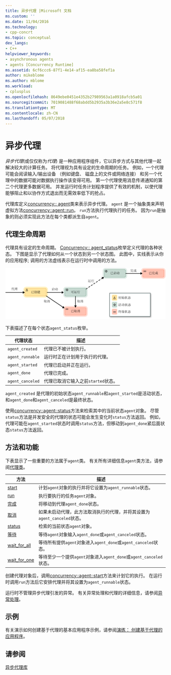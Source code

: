 ```yaml
---
title: 异步代理 |Microsoft 文档
ms.custom: ''
ms.date: 11/04/2016
ms.technology:
- cpp-concrt
ms.topic: conceptual
dev_langs:
- C++
helpviewer_keywords:
- asynchronous agents
- agents [Concurrency Runtime]
ms.assetid: 6cf6ccc6-87f1-4e14-af15-ea8ba58fef1a
author: mikeblome
ms.author: mblome
ms.workload:
- cplusplus
ms.openlocfilehash: 8649ebe0451e4352b27989563a1a0918afcb5a01
ms.sourcegitcommit: 7019081488f68abdd5b2935a3b36e2a5e8c571f8
ms.translationtype: MT
ms.contentlocale: zh-CN
ms.lasthandoff: 05/07/2018
---
```

# <a name="asynchronous-agents"></a>异步代理
*异步代理*(或仅仅称为*代理*) 是一种应用程序组件，它以异步方式与其他代理一起解决较大的计算任务。 将代理视为具有设定的生命周期的任务。 例如，一个代理可能会阅读输入/输出设备 （例如键盘、 磁盘上的文件或网络连接） 和另一个代理中的数据可能对数据执行操作该变得可用。 第一个代理使用消息传递通知的第二个代理更多数据可用。 并发运行时任务计划程序提供了有效的机制，以使代理能够阻止和以协作方式退出而无需效率低下的抢占。  
  

 代理库定义[concurrency:: agent](../../parallel/concrt/reference/agent-class.md)类来表示异步代理。 `agent` 是一个抽象类来声明虚拟方法[concurrency::agent::run](reference/agent-class.md#run)。 `run`方法执行代理执行的任务。 因为`run`是抽象的则必须实现此方法在每个类都派生自`agent`。  
  
## <a name="agent-life-cycle"></a>代理生命周期  
 代理具有设定的生命周期。 [Concurrency:: agent_status](reference/concurrency-namespace-enums.md#agent_status)枚举定义代理的各种状态。 下图是显示了代理如何从一个状态到另一个状态图。 此图中，实线表示从你的应用程序; 调用的方法虚线表示在运行时中调用的方法。  
  
 ![代理状态图](../../parallel/concrt/media/agentstate.png "agentstate")  
  
 下表描述了在每个状态`agent_status`枚举。  
  
|代理状态|描述|  
|-----------------|-----------------|  
|`agent_created`|代理已不被计划执行。|  
|`agent_runnable`|运行时正在计划用于执行的代理。|  
|`agent_started`|代理已启动并正在运行。|  
|`agent_done`|代理已完成。|  
|`agent_canceled`|代理已取消它输入之前`started`状态。|  
  
 `agent_created` 是代理的初始状态`agent_runnable`和`agent_started`是活动状态，和`agent_done`和`agent_canceled`是最终状态。  
  
 使用[concurrency::agent::status](reference/agent-class.md#status)方法来检索其中的当前状态`agent`对象。 尽管`status`方法是并发安全的代理的状态可能会发生变化时`status`方法返回。 例如，代理可能在`agent_started`状态时调用`status`方法，但移动到`agent_done`紧后面状态`status`方法返回。  

  
## <a name="methods-and-features"></a>方法和功能  
 下表显示了一些重要的方法属于`agent`类。 有关所有详细信息`agent`类方法，请参阅[代理类](../../parallel/concrt/reference/agent-class.md)。  
  
|方法|描述|  
|------------|-----------------|  
|[start](reference/agent-class.md#start)|计划`agent`对象的执行并将它设置为`agent_runnable`状态。|  
|[run](reference/agent-class.md#run)|执行要执行的任务`agent`对象。|  
|[完成](reference/agent-class.md#done)|将移动到代理`agent_done`状态。|  
|[取消](../../parallel/concrt/cancellation-in-the-ppl.md#cancel)|如果未启动代理，此方法取消执行的代理，并将其设置为`agent_canceled`状态。|  
|[status](reference/agent-class.md#status)|检索的当前状态`agent`对象。|  
|[等待](reference/agent-class.md#wait)|等待`agent`对象输入`agent_done`或`agent_canceled`状态。|  
|[wait_for_all](reference/agent-class.md#wait_for_all)|等待所有提供`agent`对象进入`agent_done`或`agent_canceled`状态。|  
|[wait_for_one](reference/agent-class.md#wait_for_one)|等待至少一个提供`agent`对象进入`agent_done`或`agent_canceled`状态。|  
  
 创建代理对象后，调用[concurrency::agent::start](reference/agent-class.md#start)方法来计划它的执行。 在运行时调用`run`方法后它安排代理并将其设置为`agent_runnable`状态。  
  
 运行时不管理异步代理引发的异常。 有关异常处理和代理的详细信息，请参阅[异常处理](../../parallel/concrt/exception-handling-in-the-concurrency-runtime.md)。  
  
## <a name="example"></a>示例  
 有关演示如何创建基于代理的基本应用程序示例，请参阅[演练： 创建基于代理的应用程序](../../parallel/concrt/walkthrough-creating-an-agent-based-application.md)。  
  
## <a name="see-also"></a>请参阅  
 [异步代理库](../../parallel/concrt/asynchronous-agents-library.md)

